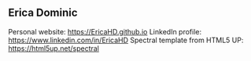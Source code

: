 ## Erica Dominic
Personal website: https://EricaHD.github.io 
LinkedIn profile: https://www.linkedin.com/in/EricaHD 
Spectral template from HTML5 UP: https://html5up.net/spectral
